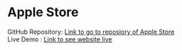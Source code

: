 # Apple Store
GitHub Repository: [Link to go to reposiory of Apple Store](https://github.com/OmBhandwaldar/Apple-Store)
<br>
Live Demo : [Link to see website live](https://ombhandwaldar.github.io/Apple-Store/)
